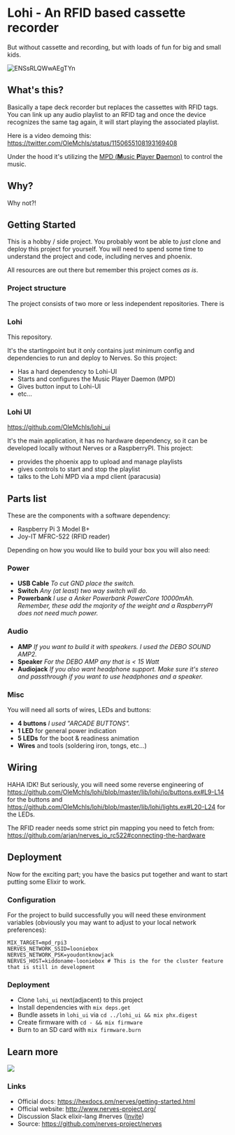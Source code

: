 # Lohi - An RFID based cassette recorder
But without cassette and recording, but with loads of fun for big and small kids.

![ENSsRLQWwAEgTYn](https://user-images.githubusercontent.com/584259/71844899-2f4c2080-3095-11ea-818f-5480b69579f9.jpeg)

## What's this?
Basically a tape deck recorder but replaces the cassettes with RFID tags. You can link up any audio playlist to an RFID tag and once the device recognizes the same tag again, it will start playing the associated playlist.

Here is a video demoing this: https://twitter.com/OleMchls/status/1150655108193169408

Under the hood it's utilizing the [MPD (**M**usic **P**layer **D**aemon)](https://www.musicpd.org/) to control the music.

## Why?
Why not?!

## Getting Started
This is a hobby / side project. You probably wont be able to _just_ clone and deploy this project for yourself. You will need to spend some time to understand the project and code, including nerves and phoenix.

All resources are out there but remember this project comes _as is_.

### Project structure

The project consists of two more or less independent repositories. There is

### Lohi
This repository.

It's the startingpoint but it only contains just minimum config and dependencies to run and deploy to Nerves. So this project:

- Has a hard dependency to Lohi-UI
- Starts and configures the Music Player Daemon (MPD)
- Gives button input to Lohi-UI
- etc...

### Lohi UI
https://github.com/OleMchls/lohi_ui

It's the main application, it has no hardware dependency, so it can be developed locally without Nerves or a RaspberryPI. This project:

- provides the phoenix app to upload and manage playlists
- gives controls to start and stop the playlist
- talks to the Lohi MPD via a mpd client (paracusia)

## Parts list
These are the components with a software dependency:
- Raspberry Pi 3 Model B+
- Joy-IT MFRC-522 (RFID reader)

Depending on how you would like to build your box you will also need:

### Power
- **USB Cable** _To cut GND place the switch._
- **Switch** _Any (at least) two way switch will do._
- **Powerbank** _I use a Anker Powerbank PowerCore 10000mAh. Remember, these add the majority of the weight and a RaspberryPI does not need much power._

### Audio
- **AMP** _If you want to build it with speakers. I used the DEBO SOUND AMP2._
- **Speaker** _For the DEBO AMP any that is < 15 Watt_
- **Audiojack** _If you also want headphone support. Make sure it's stereo and passthrough if you want to use headphones and a speaker._

### Misc
You will need all sorts of wires, LEDs and buttons:
- **4 buttons** _I used "ARCADE BUTTONS"._
- **1 LED** for general power indication
- **5 LEDs** for the boot & readiness animation
- **Wires** and tools (soldering iron, tongs, etc...)

## Wiring
HAHA IDK! But seriously, you will need some reverse engineering of https://github.com/OleMchls/lohi/blob/master/lib/lohi/io/buttons.ex#L9-L14 for the buttons and https://github.com/OleMchls/lohi/blob/master/lib/lohi/lights.ex#L20-L24 for the LEDs.

The RFID reader needs some strict pin mapping you need to fetch from: https://github.com/arjan/nerves_io_rc522#connecting-the-hardware

## Deployment
Now for the exciting part; you have the basics put together and want to start putting some Elixir to work.

### Configuration
For the project to build successfully you will need these environment variables (obviously you may want to adjust to your local network preferences):

```
MIX_TARGET=mpd_rpi3
NERVES_NETWORK_SSID=looniebox
NERVES_NETWORK_PSK=youdontknowjack
NERVES_HOST=kiddoname-looniebox # This is the for the cluster feature that is still in development
```

### Deployment

  * Clone `lohi_ui` next(adjacent) to this project
  * Install dependencies with `mix deps.get`
  * Bundle assets in `lohi_ui` via `cd ../lohi_ui && mix phx.digest`
  * Create firmware with `cd - && mix firmware`
  * Burn to an SD card with `mix firmware.burn`

## Learn more

[![](https://user-images.githubusercontent.com/584259/71847407-cf587880-309a-11ea-9221-fefeeebc5423.png)](https://www.youtube.com/watch?v=CeW3mYMDUqo)

### Links

  * Official docs: https://hexdocs.pm/nerves/getting-started.html
  * Official website: http://www.nerves-project.org/
  * Discussion Slack elixir-lang #nerves ([Invite](https://elixir-slackin.herokuapp.com/))
  * Source: https://github.com/nerves-project/nerves
